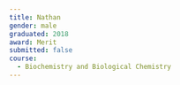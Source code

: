 ```yaml
---
title: Nathan
gender: male
graduated: 2018
award: Merit
submitted: false
course:
  - Biochemistry and Biological Chemistry
---
```

